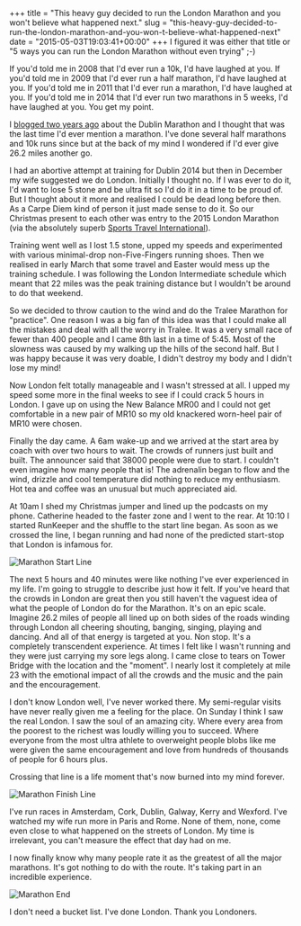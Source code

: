 +++
title = "This heavy guy decided to run the London Marathon and you won't believe what happened next."
slug = "this-heavy-guy-decided-to-run-the-london-marathon-and-you-won-t-believe-what-happened-next"
date = "2015-05-03T19:03:41+00:00"
+++
I figured it was either that title or "5 ways you can run the London Marathon without even trying" ;-)

If you'd told me in 2008 that I'd ever run a 10k, I'd have laughed at you. If you'd told me in 2009 that I'd ever run a half marathon, I'd have laughed at you. If you'd told me in 2011 that I'd ever run a marathon, I'd have laughed at you. If you'd told me in 2014 that I'd ever run two marathons in 5 weeks, I'd have laughed at you. You get my point.

I [blogged two years ago](http://conoroneill.com/2013/01/02/three-full-years-a-running-and-my-first-marathon/) about the Dublin Marathon and I thought that was the last time I'd ever mention a marathon. I've done several half marathons and 10k runs since but at the back of my mind I wondered if I'd ever give 26.2 miles another go.

I had an abortive attempt at training for Dublin 2014 but then in December my wife suggested we do London. Initially I thought no. If I was ever to do it, I'd want to lose 5 stone and be ultra fit so I'd do it in a time to be proud of. But I thought about it more and realised I could be dead long before then. As a Carpe Diem kind of person it just made sense to do it. So our Christmas present to each other was entry to the 2015 London Marathon (via the absolutely superb [Sports Travel International](http://sportstravelinternational.com/)).

Training went well as I lost 1.5 stone, upped my speeds and experimented with various minimal-drop non-Five-Fingers running shoes. Then we realised in early March that some travel and Easter would mess up the training schedule. I was following the London Intermediate schedule which meant that 22 miles was the peak training distance but I wouldn't be around to do that weekend.

So we decided to throw caution to the wind and do the Tralee Marathon for "practice". One reason I was a big fan of this idea was that I could make all the mistakes and deal with all the worry in Tralee. It was a very small race of fewer than 400 people and I came 8th last in a time of 5:45. Most of the slowness was caused by my walking up the hills of the second half. But I was happy because it was very doable, I didn't destroy my body and I didn't lose my mind!

Now London felt totally manageable and I wasn't stressed at all. I upped my speed some more in the final weeks to see if I could crack 5 hours in London. I gave up on using the New Balance MR00 and I could not get comfortable in a new pair of MR10 so my old knackered worn-heel pair of MR10 were chosen.

Finally the day came. A 6am wake-up and we arrived at the start area by coach with over two hours to wait. The crowds of runners just built and built. The announcer said that 38000 people were due to start. I couldn't even imagine how many people that is! The adrenalin began to flow and the wind, drizzle and cool temperature did nothing to reduce my enthusiasm. Hot tea and coffee was an unusual but much appreciated aid.

At 10am I shed my Christmas jumper and lined up the podcasts on my phone. Catherine headed to the faster zone and I went to the rear. At 10:10 I started RunKeeper and the shuffle to the start line began. As soon as we crossed the line, I began running and had none of the predicted start-stop that London is infamous for.

![Marathon Start Line](https://d1tidq54inel9p.cloudfront.net/wp-content/uploads/2015/05/conor_marathon_start.jpg)

The next 5 hours and 40 minutes were like nothing I've ever experienced in my life. I'm going to struggle to describe just how it felt. If you've heard that the crowds in London are great then you still haven't the vaguest idea of what the people of London do for the Marathon. It's on an epic scale. Imagine 26.2 miles of people all lined up on both sides of the roads winding through London all cheering shouting, banging, singing, playing and dancing. And all of that energy is targeted at you. Non stop. It's a completely transcendent experience. At times I felt like I wasn't running and they were just carrying my sore legs along. I came close to tears on Tower Bridge with the location and the "moment". I nearly lost it completely at mile 23 with the emotional impact of all the crowds and the music and the pain and the encouragement.

I don't know London well, I've never worked there. My semi-regular visits have never really given me a feeling for the place. On Sunday I think I saw the real London. I saw the soul of an amazing city. Where every area from the poorest to the richest was loudly willing you to succeed. Where everyone from the most ultra athlete to overweight people blobs like me were given the same encouragement and love from hundreds of thousands of people for 6 hours plus.

Crossing that line is a life moment that's now burned into my mind forever.

![Marathon Finish Line](https://d1tidq54inel9p.cloudfront.net/wp-content/uploads/2015/05/conor_marathon_finish_line.jpg)

I've run races in Amsterdam, Cork, Dublin, Galway, Kerry and Wexford. I've watched my wife run more in Paris and Rome. None of them, none, come even close to what happened on the streets of London. My time is irrelevant, you can't measure the effect that day had on me.

I now finally know why many people rate it as the greatest of all the major marathons. It's got nothing to do with the route. It's taking part in an incredible experience.

![Marathon End](https://d1tidq54inel9p.cloudfront.net/wp-content/uploads/2015/05/conor_marathon_end.jpg)

I don't need a bucket list. I've done London. Thank you Londoners.
